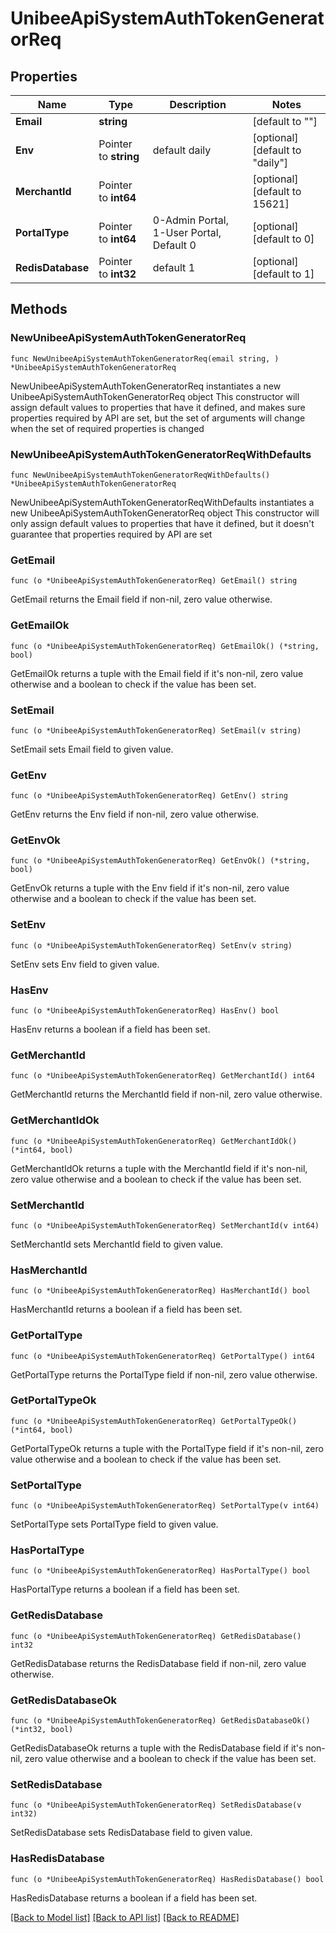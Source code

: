 # UnibeeApiSystemAuthTokenGeneratorReq

## Properties

Name | Type | Description | Notes
------------ | ------------- | ------------- | -------------
**Email** | **string** |  | [default to ""]
**Env** | Pointer to **string** | default daily | [optional] [default to "daily"]
**MerchantId** | Pointer to **int64** |  | [optional] [default to 15621]
**PortalType** | Pointer to **int64** | 0-Admin Portal, 1-User Portal, Default 0 | [optional] [default to 0]
**RedisDatabase** | Pointer to **int32** | default 1 | [optional] [default to 1]

## Methods

### NewUnibeeApiSystemAuthTokenGeneratorReq

`func NewUnibeeApiSystemAuthTokenGeneratorReq(email string, ) *UnibeeApiSystemAuthTokenGeneratorReq`

NewUnibeeApiSystemAuthTokenGeneratorReq instantiates a new UnibeeApiSystemAuthTokenGeneratorReq object
This constructor will assign default values to properties that have it defined,
and makes sure properties required by API are set, but the set of arguments
will change when the set of required properties is changed

### NewUnibeeApiSystemAuthTokenGeneratorReqWithDefaults

`func NewUnibeeApiSystemAuthTokenGeneratorReqWithDefaults() *UnibeeApiSystemAuthTokenGeneratorReq`

NewUnibeeApiSystemAuthTokenGeneratorReqWithDefaults instantiates a new UnibeeApiSystemAuthTokenGeneratorReq object
This constructor will only assign default values to properties that have it defined,
but it doesn't guarantee that properties required by API are set

### GetEmail

`func (o *UnibeeApiSystemAuthTokenGeneratorReq) GetEmail() string`

GetEmail returns the Email field if non-nil, zero value otherwise.

### GetEmailOk

`func (o *UnibeeApiSystemAuthTokenGeneratorReq) GetEmailOk() (*string, bool)`

GetEmailOk returns a tuple with the Email field if it's non-nil, zero value otherwise
and a boolean to check if the value has been set.

### SetEmail

`func (o *UnibeeApiSystemAuthTokenGeneratorReq) SetEmail(v string)`

SetEmail sets Email field to given value.


### GetEnv

`func (o *UnibeeApiSystemAuthTokenGeneratorReq) GetEnv() string`

GetEnv returns the Env field if non-nil, zero value otherwise.

### GetEnvOk

`func (o *UnibeeApiSystemAuthTokenGeneratorReq) GetEnvOk() (*string, bool)`

GetEnvOk returns a tuple with the Env field if it's non-nil, zero value otherwise
and a boolean to check if the value has been set.

### SetEnv

`func (o *UnibeeApiSystemAuthTokenGeneratorReq) SetEnv(v string)`

SetEnv sets Env field to given value.

### HasEnv

`func (o *UnibeeApiSystemAuthTokenGeneratorReq) HasEnv() bool`

HasEnv returns a boolean if a field has been set.

### GetMerchantId

`func (o *UnibeeApiSystemAuthTokenGeneratorReq) GetMerchantId() int64`

GetMerchantId returns the MerchantId field if non-nil, zero value otherwise.

### GetMerchantIdOk

`func (o *UnibeeApiSystemAuthTokenGeneratorReq) GetMerchantIdOk() (*int64, bool)`

GetMerchantIdOk returns a tuple with the MerchantId field if it's non-nil, zero value otherwise
and a boolean to check if the value has been set.

### SetMerchantId

`func (o *UnibeeApiSystemAuthTokenGeneratorReq) SetMerchantId(v int64)`

SetMerchantId sets MerchantId field to given value.

### HasMerchantId

`func (o *UnibeeApiSystemAuthTokenGeneratorReq) HasMerchantId() bool`

HasMerchantId returns a boolean if a field has been set.

### GetPortalType

`func (o *UnibeeApiSystemAuthTokenGeneratorReq) GetPortalType() int64`

GetPortalType returns the PortalType field if non-nil, zero value otherwise.

### GetPortalTypeOk

`func (o *UnibeeApiSystemAuthTokenGeneratorReq) GetPortalTypeOk() (*int64, bool)`

GetPortalTypeOk returns a tuple with the PortalType field if it's non-nil, zero value otherwise
and a boolean to check if the value has been set.

### SetPortalType

`func (o *UnibeeApiSystemAuthTokenGeneratorReq) SetPortalType(v int64)`

SetPortalType sets PortalType field to given value.

### HasPortalType

`func (o *UnibeeApiSystemAuthTokenGeneratorReq) HasPortalType() bool`

HasPortalType returns a boolean if a field has been set.

### GetRedisDatabase

`func (o *UnibeeApiSystemAuthTokenGeneratorReq) GetRedisDatabase() int32`

GetRedisDatabase returns the RedisDatabase field if non-nil, zero value otherwise.

### GetRedisDatabaseOk

`func (o *UnibeeApiSystemAuthTokenGeneratorReq) GetRedisDatabaseOk() (*int32, bool)`

GetRedisDatabaseOk returns a tuple with the RedisDatabase field if it's non-nil, zero value otherwise
and a boolean to check if the value has been set.

### SetRedisDatabase

`func (o *UnibeeApiSystemAuthTokenGeneratorReq) SetRedisDatabase(v int32)`

SetRedisDatabase sets RedisDatabase field to given value.

### HasRedisDatabase

`func (o *UnibeeApiSystemAuthTokenGeneratorReq) HasRedisDatabase() bool`

HasRedisDatabase returns a boolean if a field has been set.


[[Back to Model list]](../README.md#documentation-for-models) [[Back to API list]](../README.md#documentation-for-api-endpoints) [[Back to README]](../README.md)


